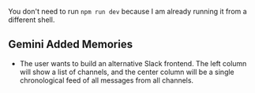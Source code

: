 


You don't need to run `npm run dev` because I am already running it from a different shell.

## Gemini Added Memories
- The user wants to build an alternative Slack frontend. The left column will show a list of channels, and the center column will be a single chronological feed of all messages from all channels.
